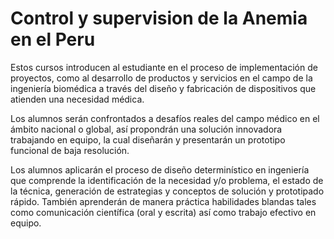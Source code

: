 # Control y supervision de la Anemia en el Peru
Estos cursos introducen al estudiante en el proceso de implementación de proyectos, como al desarrollo de productos y servicios en el campo de la ingeniería biomédica a través del diseño y fabricación de dispositivos que atienden una necesidad médica.

Los alumnos serán confrontados a desafíos reales del campo médico en el ámbito nacional o global, así propondrán una solución innovadora trabajando en equipo, la cual diseñarán y presentarán un prototipo funcional de baja resolución.

Los alumnos aplicarán el proceso de diseño determinístico en ingeniería que comprende la identificación de la necesidad y/o problema, el estado de la técnica, generación de estrategias y conceptos de solución y prototipado rápido. También aprenderán de manera práctica habilidades blandas tales como comunicación científica (oral y escrita) así como trabajo efectivo en equipo. 

